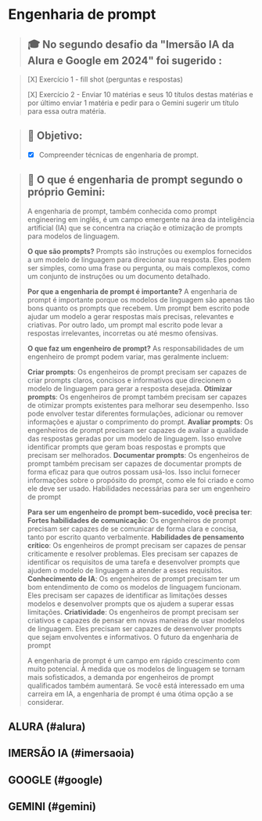 # Engenharia de prompt

> ## 🎓 No segundo desafio da "Imersão IA da Alura e Google em 2024" foi sugerido :

> [X] Exercício 1 - fill shot (perguntas e respostas)
>
> [X] Exercício 2 - Enviar 10 matérias e seus 10 títulos destas matérias e por último enviar 1 matéria e pedir para o Gemini sugerir um título para essa outra matéria.

> ## 🚀 Objetivo:
> - [X] Compreender técnicas de engenharia de prompt.

> ## 💼 O que é engenharia de prompt segundo o próprio Gemini:
> 
> A engenharia de prompt, também conhecida como prompt engineering em inglês, é um campo emergente na área da inteligência artificial (IA) que se concentra na criação e otimização de prompts para modelos de linguagem.
> 
> **O que são prompts?**
> Prompts são instruções ou exemplos fornecidos a um modelo de linguagem para direcionar sua resposta. Eles podem ser simples, como uma frase ou pergunta, ou mais complexos, como um conjunto de instruções ou um documento detalhado.
> 
> **Por que a engenharia de prompt é importante?**
> A engenharia de prompt é importante porque os modelos de linguagem são apenas tão bons quanto os prompts que recebem. Um prompt bem escrito pode ajudar um modelo a gerar respostas mais precisas, relevantes e criativas. Por outro lado, um prompt mal escrito pode levar a respostas irrelevantes, incorretas ou até mesmo ofensivas.
> 
> **O que faz um engenheiro de prompt?**
> As responsabilidades de um engenheiro de prompt podem variar, mas geralmente incluem:
> 
> **Criar prompts**: Os engenheiros de prompt precisam ser capazes de criar prompts claros, concisos e informativos que direcionem o modelo de linguagem para gerar a resposta desejada.
> **Otimizar prompts**: Os engenheiros de prompt também precisam ser capazes de otimizar prompts existentes para melhorar seu desempenho. Isso pode envolver testar diferentes formulações, adicionar ou remover informações e ajustar o comprimento do prompt.
> **Avaliar prompts**: Os engenheiros de prompt precisam ser capazes de avaliar a qualidade das respostas geradas por um modelo de linguagem. Isso envolve identificar prompts que geram boas respostas e prompts que precisam ser melhorados.
> **Documentar prompts**: Os engenheiros de prompt também precisam ser capazes de documentar prompts de forma eficaz para que outros possam usá-los. Isso inclui fornecer informações sobre o propósito do prompt, como ele foi criado e como ele deve ser usado.
> Habilidades necessárias para ser um engenheiro de prompt
> 
> **Para ser um engenheiro de prompt bem-sucedido, você precisa ter**:
> **Fortes habilidades de comunicação**: Os engenheiros de prompt precisam ser capazes de se comunicar de forma clara e concisa, tanto por escrito quanto verbalmente.
> **Habilidades de pensamento crítico**: Os engenheiros de prompt precisam ser capazes de pensar criticamente e resolver problemas. Eles precisam ser capazes de identificar os requisitos de uma tarefa e desenvolver prompts que ajudem o modelo de linguagem a atender a esses requisitos.
> **Conhecimento de IA**: Os engenheiros de prompt precisam ter um bom entendimento de como os modelos de linguagem funcionam. Eles precisam ser capazes de identificar as limitações desses modelos e desenvolver prompts que os ajudem a superar essas limitações.
> **Criatividade**: Os engenheiros de prompt precisam ser criativos e capazes de pensar em novas maneiras de usar modelos de linguagem. Eles precisam ser capazes de desenvolver prompts que sejam envolventes e informativos.
> O futuro da engenharia de prompt
> 
> A engenharia de prompt é um campo em rápido crescimento com muito potencial. À medida que os modelos de linguagem se tornam mais sofisticados, a demanda por engenheiros de prompt qualificados também aumentará. Se você está interessado em uma carreira em IA, a engenharia de prompt é uma ótima opção a se considerar.

## ALURA (#alura)

## IMERSÃO IA (#imersaoia)

## GOOGLE (#google)

## GEMINI (#gemini)

